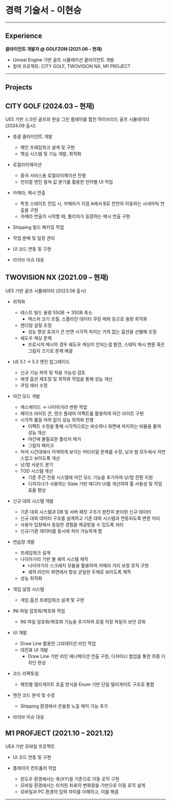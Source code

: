 # 경력 기술서 - 이현승  

---

## Experience
**클라이언트 개발자 @ GOLFZON (2021.06 – 현재)**  
- Unreal Engine 기반 골프 시뮬레이션 클라이언트 개발  
- 참여 프로젝트: CITY GOLF, TWOVISION NX, M1 PROJECT  

---

## Projects

## CITY GOLF (2024.03 – 현재)
UE5 기반 스크린 골프와 현실 그린 플레이를 합친 하이브리드 골프 시뮬레이터 (2024.09 출시) 
- 총괄 클라이언트 개발  
  - 메인 프레임워크 설계 및 구현  
  - 핵심 시스템 및 기능 개발, 최적화  

- 로컬라이제이션  
  - 중국 서비스용 로컬라이제이션 진행  
  - 언리얼 엔진 컬쳐 값 분기를 활용한 언어별 UI 작업  

- 카메라, 메시 연출
  - 특정 스테이트 진입 시, 카메라가 지점 A에서 B로 천천히 이동하는 시네마틱 연출을 구현
  - 카메라 연출이 시작할 때, 폴리지가 등장하는 메시 연출 구현

- Shipping 빌드 패키징 작업  

- 작업 분배 및 일정 관리  

- UI 코드 연동 및 구현  

- 라이브 이슈 대응  

##

## TWOVISION NX (2021.09 – 현재)
UE5 기반 골프 시뮬레이터 (2023.08 출시)  
- 최적화  
  - 테스트 빌드 용량 55GB → 35GB 축소
    - 텍스처 크기 조절, 스플라인 데이터 쿠킹 제외 등으로 용량 최적화
  - 렌더링 설정 조정
    - 성능 향상 효과가 큰 반면 시각적 차이는 거의 없는 옵션을 선별해 조정
  - 쉐도우 캐싱 문제  
    - 프로시저 메시의 경우 쉐도우 캐싱이 안되는걸 발견, 스태틱 메시 변환 혹은 그림자 끄기로 문제 해결

- UE 5.1 → 5.3 엔진 업그레이드   
  - 신규 기능 파악 및 적용 가능성 검토  
  - 에셋 옵션 재조정 및 최적화 작업을 통해 성능 개선  
  - 쿠킹 에러 수정
  
- 야간 모드 개발  
  - 캐스케이드 → 나이아가라 변환 작업  
  - 페이크 라이트 콘, 렌즈 플레어 이펙트를 활용하여 야간 라이트 구현  
  - 시각적 품질 저하 없이 성능 최적화 진행
    - 이펙트 수정을 통해 시각적으로는 비슷하나 화면에 차지하는 비율을 줄여 성능 개선
    - 야간에 불필요한 폴리지 제거
    - 그림자 페이크
  - 저녁 시간대에서 어색하게 보이는 머티리얼 문제를 수정, 낮과 밤 모두에서 자연스럽고 보이도록 개선
  - 낮/밤 사운드 분기  
  - TOD 시스템 개선
    - 기존 주간 전용 시스템에 야간 모드 기능을 추가하여 낮/밤 전환 지원  
    - 디자이너가 사용하는 Slate 기반 에디터 UI를 개선하여 툴 사용성 및 작업 효율 향상  

 - 신규 대회 시스템 개발
   - 기존 대회 시스템과 DB 및 서버 패킷 구조가 완전히 분리된 신규 데이터  
   - 신규 대회 데이터 구조를 설계하고 기존 대회 시스템과 연동되도록 변환 처리  
   - 사용자 입장에서 동일한 경험을 제공받을 수 있도록 처리
   - 신규/기존 데이터를 동시에 처리 가능하게 함  

- 연습장 개발
  - 프레임워크 설계
  - 나이아가라 기반 볼 궤적 시스템 제작
    - 나이아가라 스크래치 모듈을 활용하여 카메라 거리 보정 로직 구현
    - 궤적 라인이 화면에서 항상 균일한 두께로 보이도록 제작
  - 성능 최적화  

- 게임 설정 시스템
  - 게임 옵션 프레임워크 설계 및 구현
  
- INI 파일 암호화/복호화 작업
  - INI 파일 암호화/복호화 기능을 추가하여 로컬 저장 파일의 보안 강화  

- UI 개발  
  - Draw Line 활용한 그라데이션 라인 작업  
  - 대진표 UI 개발
    - Draw Line 기반 라인 애니메이션 연출 구현, 디자이너 협업을 통한 최종 디자인 완성

- 코드 리팩토링  
  - 패킷별 델리게이트 호출 방식을 Enum 기반 단일 델리게이트 구조로 통합 

- 엔진 코드 분석 및 수정  
  - Shipping 환경에서 콘솔창 노출 제어 기능 추가

- 라이브 이슈 대응  

##

##  M1 PROFJECT (2021.10 – 2021.12)
UE4 기반 모바일 프로젝트  
- UI 코드 연동 및 구현

- 플레이어 컨트롤러 작업
  - 윈도우 환경에서는 축(XY)을 기준으로 이동 로직 구현  
  - 모바일 환경에서는 터치된 좌표의 변화량을 기반으로 이동 로직 설계  
  - 모바일과 PC 환경의 입력 차이를 이해하고, 이를 해결  

---
